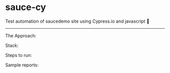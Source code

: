 # sauce-cy
Test automation of saucedemo site using Cypress.io and javascript :construction:

---

The Approach:

Stack:

Steps to run:

Sample reports:
